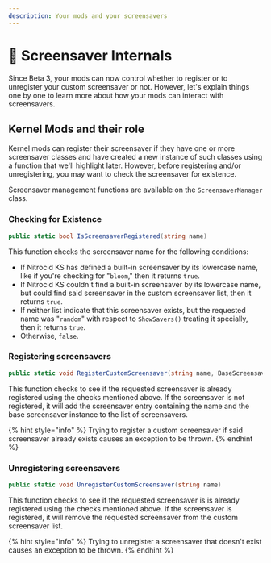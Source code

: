 ```yaml
---
description: Your mods and your screensavers
---
```


# 🌃 Screensaver Internals

Since Beta 3, your mods can now control whether to register or to unregister your custom screensaver or not. However, let's explain things one by one to learn more about how your mods can interact with screensavers.

## Kernel Mods and their role

Kernel mods can register their screensaver if they have one or more screensaver classes and have created a new instance of such classes using a function that we'll highlight later. However, before registering and/or unregistering, you may want to check the screensaver for existence.

Screensaver management functions are available on the `ScreensaverManager` class.

### Checking for Existence

```csharp
public static bool IsScreensaverRegistered(string name)
```

This function checks the screensaver name for the following conditions:

* If Nitrocid KS has defined a built-in screensaver by its lowercase name, like if you're checking for "`bloom`," then it returns `true`.
* If Nitrocid KS couldn't find a built-in screensaver by its lowercase name, but could find said screensaver in the custom screensaver list, then it returns `true`.
* If neither list indicate that this screensaver exists, but the requested name was "`random`" with respect to `ShowSavers()` treating it specially, then it returns `true`.
* Otherwise, `false`.

### Registering screensavers

```csharp
public static void RegisterCustomScreensaver(string name, BaseScreensaver screensaver)
```

This function checks to see if the requested screensaver is already registered using the checks mentioned above. If the screensaver is not registered, it will add the screensaver entry containing the name and the base screensaver instance to the list of screensavers.

{% hint style="info" %}
Trying to register a custom screensaver if said screensaver already exists causes an exception to be thrown.
{% endhint %}

### Unregistering screensavers

```csharp
public static void UnregisterCustomScreensaver(string name)
```

This function checks to see if the requested screensaver is is already registered using the checks mentioned above. If the screensaver is registered, it will remove the requested screensaver from the custom screensaver list.

{% hint style="info" %}
Trying to unregister a screensaver that doesn't exist causes an exception to be thrown.
{% endhint %}
